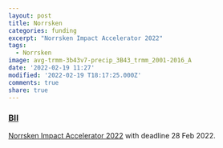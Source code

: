 ```yaml
---
layout: post
title: Norrsken
categories: funding
excerpt: "Norrsken Impact Accelerator 2022"
tags:
  - Norrsken
image: avg-trmm-3b43v7-precip_3B43_trmm_2001-2016_A
date: '2022-02-19 11:27'
modified: '2022-02-19 T18:17:25.000Z'
comments: true
share: true
---
```


### [BII](https://bii.dk)

 [Norrsken Impact Accelerator 2022](https://www.norrskenimpactaccelerator.com/?utm_source=norrsken.org&utm_medium=referral&utm_campaign=launchheader) with deadline 28 Feb 2022.
